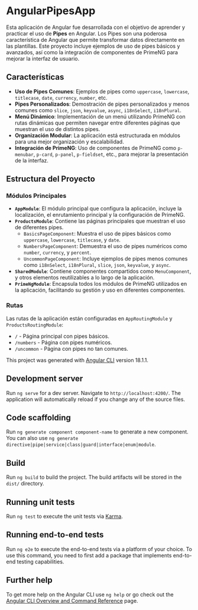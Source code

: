 # AngularPipesApp

Esta aplicación de Angular fue desarrollada con el objetivo de aprender y practicar el uso de **Pipes** en Angular. Los Pipes son una poderosa característica de Angular que permite transformar datos directamente en las plantillas. Este proyecto incluye ejemplos de uso de pipes básicos y avanzados, así como la integración de componentes de PrimeNG para mejorar la interfaz de usuario.

## Características

- **Uso de Pipes Comunes**: Ejemplos de pipes como `uppercase`, `lowercase`, `titlecase`, `date`, `currency`, `number`, etc.
- **Pipes Personalizados**: Demostración de pipes personalizados y menos comunes como `slice`, `json`, `keyvalue`, `async`, `i18nSelect`, `i18nPlural`.
- **Menú Dinámico**: Implementación de un menú utilizando PrimeNG con rutas dinámicas que permiten navegar entre diferentes páginas que muestran el uso de distintos pipes.
- **Organización Modular**: La aplicación está estructurada en módulos para una mejor organización y escalabilidad.
- **Integración de PrimeNG**: Uso de componentes de PrimeNG como `p-menubar`, `p-card`, `p-panel`, `p-fieldset`, etc., para mejorar la presentación de la interfaz.

## Estructura del Proyecto

### Módulos Principales

- **`AppModule`**: El módulo principal que configura la aplicación, incluye la localización, el enrutamiento principal y la configuración de PrimeNG.
- **`ProductsModule`**: Contiene las páginas principales que muestran el uso de diferentes pipes.
  - `BasicsPageComponent`: Muestra el uso de pipes básicos como `uppercase`, `lowercase`, `titlecase`, y `date`.
  - `NumbersPageComponent`: Demuestra el uso de pipes numéricos como `number`, `currency`, y `percent`.
  - `UncommonPageComponent`: Incluye ejemplos de pipes menos comunes como `i18nSelect`, `i18nPlural`, `slice`, `json`, `keyvalue`, y `async`.
- **`SharedModule`**: Contiene componentes compartidos como `MenuComponent`, y otros elementos reutilizables a lo largo de la aplicación.
- **`PrimeNgModule`**: Encapsula todos los módulos de PrimeNG utilizados en la aplicación, facilitando su gestión y uso en diferentes componentes.

### Rutas

Las rutas de la aplicación están configuradas en `AppRoutingModule` y `ProductsRoutingModule`:

- `/` - Página principal con pipes básicos.
- `/numbers` - Página con pipes numéricos.
- `/uncommon` - Página con pipes no tan comunes.


This project was generated with [Angular CLI](https://github.com/angular/angular-cli) version 18.1.1.

## Development server

Run `ng serve` for a dev server. Navigate to `http://localhost:4200/`. The application will automatically reload if you change any of the source files.

## Code scaffolding

Run `ng generate component component-name` to generate a new component. You can also use `ng generate directive|pipe|service|class|guard|interface|enum|module`.

## Build

Run `ng build` to build the project. The build artifacts will be stored in the `dist/` directory.

## Running unit tests

Run `ng test` to execute the unit tests via [Karma](https://karma-runner.github.io).

## Running end-to-end tests

Run `ng e2e` to execute the end-to-end tests via a platform of your choice. To use this command, you need to first add a package that implements end-to-end testing capabilities.

## Further help

To get more help on the Angular CLI use `ng help` or go check out the [Angular CLI Overview and Command Reference](https://angular.dev/tools/cli) page.
